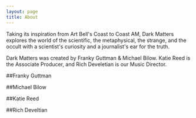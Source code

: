 ```yaml
---
layout: page
title: About
---
```


Taking its inspiration from Art Bell's Coast to Coast AM, Dark Matters explores the world of the scientific, the metaphysical, the strange, and the occult with a scientist's curiosity and a journalist's ear for the truth.

Dark Matters was created by Franky Guttman & Michael Bilow. Katie Reed is the Associate Producer, and Rich Develetian is our Music Director.

##Franky Guttman

##Michael Bilow

##Katie Reed

##Rich Develtian
